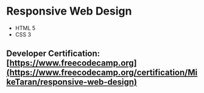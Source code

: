 # Responsive Web Design
- HTML 5
- CSS 3

## Developer Certification: [https://www.freecodecamp.org](https://www.freecodecamp.org/certification/MikeTaran/responsive-web-design)
